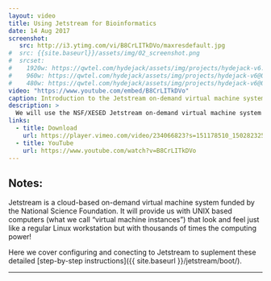 ```yaml
---
layout: video
title: Using Jetstream for Bioinformatics
date: 14 Aug 2017
screenshot:
   src: http://i3.ytimg.com/vi/B8CrLITkDVo/maxresdefault.jpg
#  src: {{site.baseurl}}/assets/img/02_screenshot.png
#  srcset:
#    1920w: https://qwtel.com/hydejack/assets/img/projects/hydejack-v6.jpg
#    960w: https://qwtel.com/hydejack/assets/img/projects/hydejack-v6@0,5x.jpg
#    480w: https://qwtel.com/hydejack/assets/img/projects/hydejack-v6@0,25x.jpg
video: "https://www.youtube.com/embed/B8CrLITkDVo"
caption: Introduction to the Jetstream on-demand virtual machine system.
description: >
  We will use the NSF/XESED Jetstream on-demand virtual machine system for large-scale bioinformatics calculations during this course.
links:
  - title: Download
    url: https://player.vimeo.com/video/234066823?s=151178510_1502823257_930cd93766f9b7a24ee19002da57b6a1&loc=external&context=Vimeo%5CController%5CClipController.main&download=1
  - title: YouTube
    url: https://www.youtube.com/watch?v=B8CrLITkDVo
---
```


## Notes:  
Jetstream is a cloud-based on-demand virtual machine system funded by the National Science Foundation. It will provide us with UNIX based computers (what we call “virtual machine instances”) that look and feel just like a regular Linux workstation but with thousands of times the computing power!

Here we cover configuring and conecting to Jetstream to suplement these detailed [step-by-step instructions]({{ site.baseurl }}/jetstream/boot/).

***

